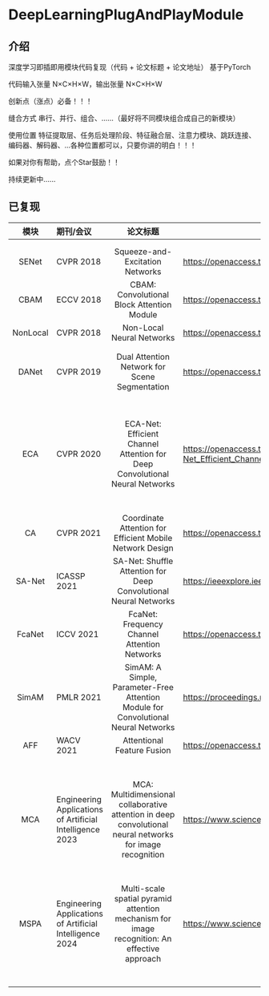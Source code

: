 # DeepLearningPlugAndPlayModule

## 介绍

深度学习即插即用模块代码复现（代码 + 论文标题 + 论文地址）  基于PyTorch

代码输入张量 N×C×H×W，输出张量 N×C×H×W

创新点（涨点）必备！！！

缝合方式       串行、并行、组合、......（最好将不同模块组合成自己的新模块）

使用位置       特征提取层、任务后处理阶段、特征融合层、注意力模块、跳跃连接、编码器、解码器、...各种位置都可以，只要你讲的明白！！！



如果对你有帮助，点个Star鼓励！！

持续更新中......





## 已复现

|   模块   | 期刊/会议                                                |                           论文标题                           | 论文地址                                                     |
| :------: | :------------------------------------------------------- | :----------------------------------------------------------: | ------------------------------------------------------------ |
|          |                                                          |                                                              |                                                              |
|          |                                                          |                                                              |                                                              |
|  SENet   | CVPR 2018                                                |               Squeeze-and-Excitation Networks                | https://openaccess.thecvf.com/content_cvpr_2018/html/Hu_Squeeze-and-Excitation_Networks_CVPR_2018_paper.html |
|   CBAM   | ECCV 2018                                                |          CBAM: Convolutional Block Attention Module          | https://openaccess.thecvf.com/content_ECCV_2018/html/Sanghyun_Woo_Convolutional_Block_Attention_ECCV_2018_paper.html |
| NonLocal | CVPR 2018                                                |                  Non-Local Neural Networks                   | https://openaccess.thecvf.com/content_cvpr_2018/html/Wang_Non-Local_Neural_Networks_CVPR_2018_paper.html |
|          |                                                          |                                                              |                                                              |
|          |                                                          |                                                              |                                                              |
|  DANet   | CVPR 2019                                                |        Dual Attention Network for Scene Segmentation         | https://openaccess.thecvf.com/content_CVPR_2019/html/Fu_Dual_Attention_Network_for_Scene_Segmentation_CVPR_2019_paper.html |
|          |                                                          |                                                              |                                                              |
|          |                                                          |                                                              |                                                              |
|          |                                                          |                                                              |                                                              |
|          |                                                          |                                                              |                                                              |
|          |                                                          |                                                              |                                                              |
|          |                                                          |                                                              |                                                              |
|          |                                                          |                                                              |                                                              |
|          |                                                          |                                                              |                                                              |
|   ECA    | CVPR 2020                                                | ECA-Net: Efficient Channel Attention for Deep Convolutional Neural Networks | https://openaccess.thecvf.com/content_CVPR_2020/html/Wang_ECA-Net_Efficient_Channel_Attention_for_Deep_Convolutional_Neural_Networks_CVPR_2020_paper.html |
|          |                                                          |                                                              |                                                              |
|          |                                                          |                                                              |                                                              |
|          |                                                          |                                                              |                                                              |
|          |                                                          |                                                              |                                                              |
|          |                                                          |                                                              |                                                              |
|          |                                                          |                                                              |                                                              |
|          |                                                          |                                                              |                                                              |
|    CA    | CVPR 2021                                                |   Coordinate Attention for Efficient Mobile Network Design   | https://openaccess.thecvf.com/content/CVPR2021/html/Hou_Coordinate_Attention_for_Efficient_Mobile_Network_Design_CVPR_2021_paper.html |
|  SA-Net  | ICASSP 2021                                              | SA-Net: Shuffle Attention for Deep Convolutional Neural Networks | https://ieeexplore.ieee.org/abstract/document/9414568        |
|  FcaNet  | ICCV 2021                                                |         FcaNet: Frequency Channel Attention Networks         | https://openaccess.thecvf.com/content/ICCV2021/html/Qin_FcaNet_Frequency_Channel_Attention_Networks_ICCV_2021_paper.html |
|  SimAM   | PMLR 2021                                                | SimAM: A Simple, Parameter-Free Attention Module for Convolutional Neural Networks | https://proceedings.mlr.press/v139/yang21o                   |
|   AFF    | WACV 2021                                                |                  Attentional Feature Fusion                  | https://openaccess.thecvf.com/content/WACV2021/html/Dai_Attentional_Feature_Fusion_WACV_2021_paper.html |
|          |                                                          |                                                              |                                                              |
|          |                                                          |                                                              |                                                              |
|          |                                                          |                                                              |                                                              |
|          |                                                          |                                                              |                                                              |
|          |                                                          |                                                              |                                                              |
|          |                                                          |                                                              |                                                              |
|          |                                                          |                                                              |                                                              |
|   MCA    | Engineering Applications of Artificial Intelligence 2023 | MCA: Multidimensional collaborative attention in deep convolutional neural networks for image recognition | https://www.sciencedirect.com/science/article/abs/pii/S0952197623012630 |
|          |                                                          |                                                              |                                                              |
|          |                                                          |                                                              |                                                              |
|          |                                                          |                                                              |                                                              |
|          |                                                          |                                                              |                                                              |
|          |                                                          |                                                              |                                                              |
|          |                                                          |                                                              |                                                              |
|          |                                                          |                                                              |                                                              |
|   MSPA   | Engineering Applications of Artificial Intelligence 2024 | Multi-scale spatial pyramid attention mechanism for image recognition: An effective approach | https://www.sciencedirect.com/science/article/abs/pii/S0952197624004196 |
|          |                                                          |                                                              |                                                              |
|          |                                                          |                                                              |                                                              |
|          |                                                          |                                                              |                                                              |
|          |                                                          |                                                              |                                                              |
|          |                                                          |                                                              |                                                              |
|          |                                                          |                                                              |                                                              |
|          |                                                          |                                                              |                                                              |

